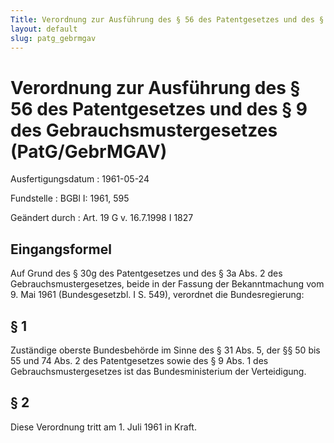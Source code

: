 ```yaml
---
Title: Verordnung zur Ausführung des § 56 des Patentgesetzes und des § 9 des Gebrauchsmustergesetzes
layout: default
slug: patg_gebrmgav
---
```


# Verordnung zur Ausführung des § 56 des Patentgesetzes und des § 9 des Gebrauchsmustergesetzes (PatG/GebrMGAV)

Ausfertigungsdatum
:   1961-05-24

Fundstelle
:   BGBl I: 1961, 595

Geändert durch
:   Art. 19 G v. 16.7.1998 I 1827


## Eingangsformel

Auf Grund des § 30g des Patentgesetzes und des § 3a Abs. 2 des
Gebrauchsmustergesetzes, beide in der Fassung der Bekanntmachung vom
9\. Mai 1961 (Bundesgesetzbl. I S. 549), verordnet die Bundesregierung:


## § 1

Zuständige oberste Bundesbehörde im Sinne des § 31 Abs. 5, der §§ 50
bis 55 und 74 Abs. 2 des Patentgesetzes sowie des § 9 Abs. 1 des
Gebrauchsmustergesetzes ist das Bundesministerium der Verteidigung.


## § 2

Diese Verordnung tritt am 1. Juli 1961 in Kraft.

